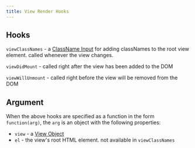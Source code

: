 ```yaml
---
title: View Render Hooks
---
```



## Hooks

`viewClassNames` - a [ClassName Input](classname-input) for adding classNames to the root view element. called whenever the view changes.

`viewDidMount` - called right after the view has been added to the DOM

`viewWillUnmount` - called right before the view will be removed from the DOM


## Argument

When the above hooks are specified as a function in the form `function(arg)`, the `arg` is an object with the following properties:

- `view` - a [View Object](view-object)
- `el` - the view's root HTML element. not available in `viewClassNames`
